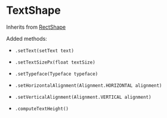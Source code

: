 # TextShape

Inherits from [RectShape](https://github.com/florent37/MyLittleCanvas/blob/master/documentation/RectShape.md)

Added methods:

- `.setText(setText text)`

- `.setTextSizePx(float textSize)`
- `.setTypeface(Typeface typeface)`

- `.setHorizontalAlignment(Alignment.HORIZONTAL alignment)`
- `.setVerticalAlignment(Alignment.VERTICAL alignment)`

- `.computeTextHeight()`